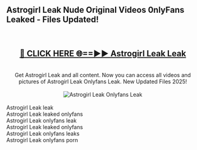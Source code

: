 <h2>Astrogirl Leak Nude Original Videos 0nlyFans Leaked - Files Updated! </h2>
<br>
<div align="center">
<h2><a href="https://213.232.235.80/live/video.php?q=astrogirl-leak" rel="nofollow">🔴 CLICK HERE 🌐==►► Astrogirl Leak Leak</a></h2>
<br>
Get Astrogirl Leak and all content. Now you can access all videos and pictures of Astrogirl Leak Onlyfans Leak. New Updated Files 2025!
<br>
<br>
<a href="https://213.232.235.80/live/video.php?q=astrogirl-leak" rel="nofollow" data-target="animated-image.originalLink"><img src="https://i.imgur.com/1EjSzPs.png" alt="Astrogirl Leak Onlyfans Leak" style="max-width: 100%; display: inline-block;" data-target="animated-image.originalImage"></a>
</div>
<br>
Astrogirl Leak leak<br>
Astrogirl Leak leaked onlyfans<br>
Astrogirl Leak onlyfans leak<br>
Astrogirl Leak leaked onlyfans<br>
Astrogirl Leak onlyfans leaks<br>
Astrogirl Leak onlyfans porn
